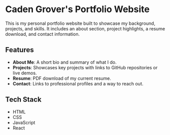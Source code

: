 # Caden Grover's Portfolio Website

This is my personal portfolio website built to showcase my background, projects, and skills. It includes an about section, project highlights, a resume download, and contact information.

## Features

- **About Me**: A short bio and summary of what I do.
- **Projects**: Showcases key projects with links to GitHub repositories or live demos.
- **Resume**: PDF download of my current resume.
- **Contact**: Links to professional profiles and a way to reach out.

## Tech Stack

  - HTML
  - CSS
  - JavaScript
  - React

